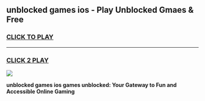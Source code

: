 
## unblocked games ios - Play Unblocked Gmaes & Free
<h3>
<a href="https://news.freeplayer.one?title=unblocked_games_ios&ref=23F">CLICK TO PLAY</a></h3>
<hr>

<h3>
<a href="https://news.freeplayer.one?title=unblocked_games_ios&ref=23F">CLICK 2 PLAY</a>
  
</h3>

<a href="https://news.freeplayer.one?title=unblocked_games_ios&ref=23F/"><img src="https://clearcache.store/games.png"></a>


**unblocked games ios games unblocked: Your Gateway to Fun and Accessible Online Gaming**
